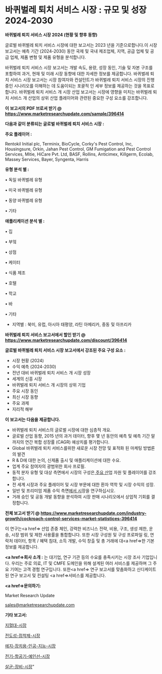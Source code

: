 # 바퀴벌레 퇴치 서비스 시장 : 규모 및 성장 2024-2030

<strong>바퀴벌레 퇴치 서비스 시장 2024 (현황 및 향후 동향)</strong>

글로벌 바퀴벌레 퇴치 서비스 시장에 대한 보고서는 2023 년을 기준으로합니다.이 시장 보고서는 예측 기간 (2024-2030) 동안 국제 및 국내 제조업체, 지역, 공급 업체 및 공급 업체, 제품 변형 및 제품 유형을 분석합니다.

바퀴벌레 퇴치 서비스 시장 보고서는 개발 속도, 용량, 성장 동인, 기술 및 자본 구조를 포함하여 과거, 현재 및 미래 시장 동향에 대한 자세한 정보를 제공합니다. 바퀴벌레 퇴치 서비스 시장 보고서는 시장 참여자와 컨설턴트가 바퀴벌레 퇴치 서비스 시장의 진행중인 시나리오를 이해하는 데 도움이되는 포괄적 인 세부 정보를 제공하는 것을 목표로합니다. 바퀴벌레 퇴치 서비스 개 시장 산업 보고서는 시장에 영향을 미치는 바퀴벌레 퇴치 서비스 개 산업의 상위 산업 플레이어와 관련된 중요한 구성 요소를 강조합니다.



<strong>이 보고서의 PDF 브로셔 받기 @ <a href=https://www.marketresearchupdate.com/sample/396414>https://www.marketresearchupdate.com/sample/396414</a></strong>



<strong>다음과 같이 분류되는 글로벌 바퀴벌레 퇴치 서비스 시장 :</strong>



<strong>주요 플레이어 :</strong>

Rentokil Initial plc, Terminix, BioCycle, Corky&#39;s Pest Control, Inc, Housingsure, Orkin, Jahan Pest Control, GM Fumigation and Pest Control Services, Mitie, HiCare Pvt. Ltd, BASF, Rollins, Anticimex, Killgerm, Ecolab, Massey Services, Bayer, Syngenta, Harris



<strong>유형 분석 별 :</strong>

• 독일 바퀴벌레 유형

• 미국 바퀴벌레 유형

• 동양 바퀴벌레 유형

• 기타



<strong>애플리케이션 분석 별 :</strong>

• 집

• 부엌

• 상점

• 케이터

• 식품 제조

• 호텔

• 학교

• 바

• 기타

<ul>
  <li>지역별 : 북미, 유럽, 아시아 태평양, 라틴 아메리카, 중동 및 아프리카</li>
</ul>


<strong>바퀴벌레 퇴치 서비스 보고서에서 할인 받기 @ <a href=https://www.marketresearchupdate.com/discount/396414>https://www.marketresearchupdate.com/discount/396414</a></strong>



<strong>글로벌 바퀴벌레 퇴치 서비스 시장 보고서에서 강조된 주요 구성 요소 :</strong>
<ul>
  <li>시장 현황 (2024)</li>
  <li>수익 예측 (2024-2030)</li>
  <li>전년 대비 바퀴벌레 퇴치 서비스 개 시장 성장</li>
  <li>세계의 신흥 시장</li>
  <li>바퀴벌레 퇴치 서비스 개 시장의 상위 기업</li>
  <li>주요 시장 동인</li>
  <li>최신 시장 동향</li>
  <li>주요 과제</li>
  <li>지리적 해부</li>
</ul>


<strong>이 보고서는 다음을 제공합니다.</strong>
<ul>
  <li>바퀴벌레 퇴치 서비스의 글로벌 시장에 대한 심층적 개요.</li>
  <li>글로벌 산업 동향, 2015 년의 과거 데이터, 향후 몇 년 동안의 예측 및 예측 기간 말까지의 연간 복합 성장률 (CAGR) 예상치를 평가합니다.</li>
  <li>Global 바퀴벌레 퇴치 서비스를위한 새로운 시장 전망 및 표적화 된 마케팅 방법론의 발견</li>
  <li>R &amp; D에 대한 논의, 신제품 출시 및 애플리케이션에 대한 수요.</li>
  <li>업계 주요 참여자의 광범위한 회사 프로필.</li>
  <li>동적 분자 유형 및 대상 측면에서 시장의 구성은<a href=> 주요 산</a>업 자원 및 플레이어를 강조합니다.</li>
  <li>전 세계 시장과 주요 플레이어 및 시장 부문에 대한 환자 역학 및 시장 수익의 성장.</li>
  <li>일반 및 프리미엄 제품 수익 측면<a href=>에서 시</a>장을 연구하십시오.</li>
  <li>거래 승인 및 공동 개발 동향을 분석하여 시장 판매 시나리오에서 상업적 기회를 결정합니다.</li>
</ul>



<strong>전체 보고서 받기 @ <a href=https://www.marketresearchupdate.com/industry-growth/cockroach-control-services-market-statistices-396414>https://www.marketresearchupdate.com/industry-growth/cockroach-control-services-market-statistices-396414</a></strong>

이 연구는<a href=> 산업 존중</a> 체인, 강력한 비즈니스 전략, 비용, 구조, 생성 제한, 운송, 시장 범위 및 제한 사용률을 통합합니다. 또한 시장 구성원 및 구성 프로파일 링, 연락처 데이터, 항목 / 혜택 침대, 소득 개발, 수익 창출 및 총 거래에 대<a href=>한 기본 </a>정보를 제공합니다.



<strong><a href=>회사 소</a>개 :</strong>
는 대기업, 연구 기관 등의 수요를 충족시키는 시장 조사 기업입니다. 우리는 주로 의료, IT 및 CMFE 도메인을 위해 설계된 여러 서비스를 제공하며 그 주요 기여는 고객 경험 연구입니다. 또한<a href=> 연구 보</a>고서를 맞춤화하고 신디케이트 된 연구 보고서 및 컨설팅 <a href=>서비스</a>를 제공합니다.



<strong><a href=>문의하기:</a></strong>

Market Research Update

sales@marketresearchupdate.com



<strong>기타 보고서:</strong>

<a href=https://www.linkedin.com/pulse/지혈대-시장-세분화-연구-및-목표-고객2029년-survey-spotlight-pro-24-analysis/>지혈대-시장</a>

<a href=https://www.linkedin.com/pulse/전도성-접착제-시장-경쟁-분석-및-성장-잠재력-2029-trendsetters-talk-360-analysis-sdc6f/>전도성-접착제-시장</a>

<a href=https://www.linkedin.com/pulse/에지-장치용-인공-지능-시장-진입-전략-및-위험-평가2029년-g2b4f/>에지-장치용-인공-지능-시장</a>

<a href=https://www.linkedin.com/pulse/전기-항공기-예인선-시장-동향-및-성장-전망-survey-savvy-insights-360-analysis-n2h6f/>전기-항공기-예인선-시장</a>

<a href=https://www.linkedin.com/pulse/살균-장비-시장-세분화-연구-및-목표-고객2030년-market-matrix-musings-analysis-ckanf/>살균-장비-시장</a>"
